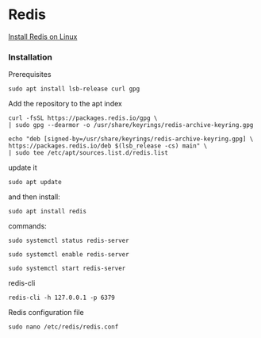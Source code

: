 # Redis

[Install Redis on Linux](https://redis.io/docs/latest/operate/oss_and_stack/install/install-redis/install-redis-on-linux/)

### Installation

Prerequisites

```shell
sudo apt install lsb-release curl gpg
```

Add the repository to the apt index

```shell
curl -fsSL https://packages.redis.io/gpg \
| sudo gpg --dearmor -o /usr/share/keyrings/redis-archive-keyring.gpg
```

```shell
echo "deb [signed-by=/usr/share/keyrings/redis-archive-keyring.gpg] \
https://packages.redis.io/deb $(lsb_release -cs) main" \
| sudo tee /etc/apt/sources.list.d/redis.list
```

update it

```shell
sudo apt update
```

and then install:

```shell
sudo apt install redis
```

commands:

```shell
sudo systemctl status redis-server
```

```shell
sudo systemctl enable redis-server
```

```shell
sudo systemctl start redis-server
```

redis-cli

```shell
redis-cli -h 127.0.0.1 -p 6379
```

Redis configuration file

```shell
sudo nano /etc/redis/redis.conf
```

